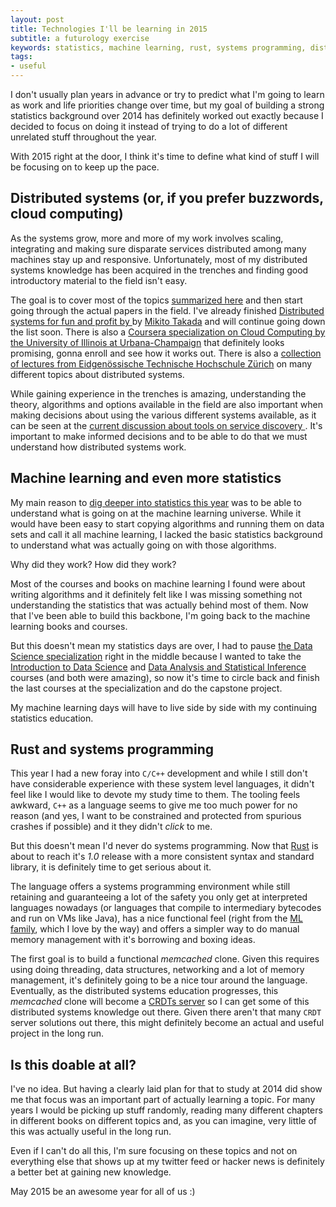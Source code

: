 ```yaml
---
layout: post
title: Technologies I'll be learning in 2015
subtitle: a futurology exercise
keywords: statistics, machine learning, rust, systems programming, distributed systems, cloud
tags:
- useful
---
```


I don't usually plan years in advance or try to predict what I'm going to learn as work and life priorities change over time, but my goal of building a strong statistics background over 2014 has definitely worked out exactly because I decided to focus on doing it instead of trying to do a lot of different unrelated stuff throughout the year.

With 2015 right at the door, I think it's time to define what kind of stuff I will be focusing on to keep up the pace.

## Distributed systems (or, if you prefer buzzwords, cloud computing)

As the systems grow, more and more of my work involves scaling, integrating and making sure disparate services distributed among many machines stay up and responsive. Unfortunately, most of my distributed systems knowledge has been acquired in the trenches and finding good introductory material to the field isn't easy.

The goal is to cover most of the topics [summarized here](http://the-paper-trail.org/blog/distributed-systems-theory-for-the-distributed-systems-engineer/) and then start going through the actual papers in the field. I've already finished [Distributed systems for fun and profit by ](http://book.mixu.net/distsys/) by [Mikito Takada](https://twitter.com/mikitotakada) and will continue going down the list soon. There is also a [Coursera specialization on Cloud Computing by the University of Illinois at Urbana-Champaign](https://www.coursera.org/specialization/cloudcomputing/19) that definitely looks promising, gonna enroll and see how it works out. There is also a [collection of lectures from Eidgenössische Technische Hochschule Zürich](http://dcg.ethz.ch/lectures/podc_allstars/) on many different topics about distributed systems.

While gaining experience in the trenches is amazing, understanding the theory, algorithms and options available in the field are also important when making decisions about using the various different systems available, as it can be seen at the [current discussion about tools on service discovery ](https://www.knewton.com/tech/blog/2014/12/eureka-shouldnt-use-zookeeper-service-discovery/). It's important to make informed decisions and to be able to do that we must understand how distributed systems work.

## Machine learning and even more statistics

My main reason to [dig deeper into statistics this year](http://mauricio.github.io/2014/10/01/statistics-is-fun.html) was to be able to understand what is going on at the machine learning universe. While it would have been easy to start copying algorithms and running them on data sets and call it all machine learning, I lacked the basic statistics background to understand what was actually going on with those algorithms.

Why did they work? How did they work?

Most of the courses and books on machine learning I found were about writing algorithms and it definitely felt like I was missing something not understanding the statistics that was actually behind most of them. Now that I've been able to build this backbone, I'm going back to the machine learning books and courses.

But this doesn't mean my statistics days are over, I had to pause [the Data Science specialization](https://www.coursera.org/specialization/jhudatascience/1) right in the middle because I wanted to take the [Introduction to Data Science](https://www.coursera.org/course/datasci) and [Data Analysis and Statistical Inference](https://www.coursera.org/course/statistics) courses (and both were amazing), so now it's time to circle back and finish the last courses at the specialization and do the capstone project.

My machine learning days will have to live side by side with my continuing statistics education.

## Rust and systems programming

This year I had a new foray into `C/C++` development and while I still don't have considerable experience with these system level languages, it didn't feel like I would like to devote my study time to them. The tooling feels awkward, `C++` as a language seems to give me too much power for no reason (and yes, I want to be constrained and protected from spurious crashes if possible) and it they didn't _click_ to me.

But this doesn't mean I'd never do systems programming. Now that [Rust](http://www.rust-lang.org/) is about to reach it's *1.0* release with a more consistent syntax and standard library, it is definitely time to get serious about it.

The language offers a systems programming environment while still retaining and guaranteeing a lot of the safety you only get at interpreted languages nowadays (or languages that compile to intermediary bytecodes and run on VMs like Java), has a nice functional feel (right from the [ML family](http://en.wikipedia.org/wiki/ML_%28programming_language%29), which I love by the way) and offers a simpler way to do manual memory management with it's borrowing and boxing ideas.

The first goal is to build a functional *memcached* clone. Given this requires using doing threading, data structures, networking and a lot of memory management, it's definitely going to be a nice tour around the language. Eventually, as the distributed systems education progresses, this *memcached* clone will become a [CRDTs server](http://en.wikipedia.org/wiki/Conflict-free_replicated_data_type) so I can get some of this distributed systems knowledge out there. Given there aren't that many `CRDT` server solutions out there, this might definitely become an actual and useful project in the long run.

## Is this doable at all?

I've no idea. But having a clearly laid plan for that to study at 2014 did show me that focus was an important part of actually learning a topic. For many years I would be picking up stuff randomly, reading many different chapters in different books on different topics and, as you can imagine, very little of this was actually useful in the long run.

Even if I can't do all this, I'm sure focusing on these topics and not on everything else that shows up at my twitter feed or hacker news is definitely a better bet at gaining new knowledge.

May 2015 be an awesome year for all of us :)
